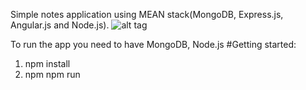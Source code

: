 Simple notes application using MEAN stack(MongoDB, Express.js, Angular.js and Node.js).
![alt tag](https://upload.wikimedia.org/wikipedia/commons/b/b1/Meanstack-624x250.jpg)

To run the app you need to have MongoDB, Node.js
#Getting started:
  1. npm install
  2. npm npm run
